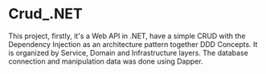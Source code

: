 # Crud_.NET
This project, firstly, it's a Web API in .NET, have a simple CRUD with the Dependency Injection as an architecture pattern together DDD Concepts. It is organized by Service, Domain and Infrastructure layers. The database connection and manipulation data was done using Dapper.
